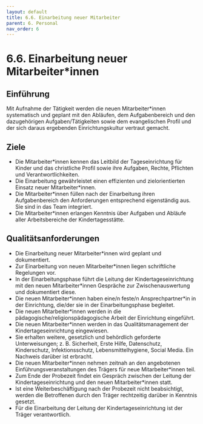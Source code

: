 ```yaml
---
layout: default
title: 6.6. Einarbeitung neuer Mitarbeiter
parent: 6. Personal
nav_order: 6
---
```


# 6.6. Einarbeitung neuer Mitarbeiter*innen

## Einführung
Mit Aufnahme der Tätigkeit werden die neuen Mitarbeiter\*innen systematisch und geplant mit den Abläufen, dem Aufgabenbereich und den dazugehörigen Aufgaben/Tätigkeiten sowie dem evangelischen Profil und der sich daraus ergebenden Einrichtungskultur vertraut gemacht.

## Ziele

* Die Mitarbeiter\*innen kennen das Leitbild der Tageseinrichtung für Kinder und das christliche Profil sowie ihre Aufgaben, Rechte, Pflichten und Verantwortlichkeiten.
* Die Einarbeitung gewährleistet einen effizienten und zielorientierten Einsatz neuer Mitarbeiter\*innen.
* Die Mitarbeiter\*innen füllen nach der Einarbeitung ihren Aufgabenbereich den Anforderungen entsprechend eigenständig aus. Sie sind in das Team integriert.
* Die Mitarbeiter\*innen erlangen Kenntnis über Aufgaben und Abläufe aller Arbeitsbereiche der Kindertagesstätte.

## Qualitätsanforderungen

* Die Einarbeitung neuer Mitarbeiter\*innen wird geplant und dokumentiert.
* Zur Einarbeitung von neuen Mitarbeiter\*innen liegen schriftliche Regelungen vor.
* In der Einarbeitungsphase führt die Leitung der Kindertageseinrichtung mit den neuen Mitarbeiter\*innen Gespräche zur Zwischenauswertung und dokumentiert diese.
* Die neuen Mitarbeiter\*innen haben eine/n feste/n Ansprechpartner\*in in der Einrichtung, die/der sie in der Einarbeitungsphase begleitet.
* Die neuen Mitarbeiter\*innen werden in die pädagogische/religionspädagogische Arbeit der Einrichtung eingeführt.
* Die neuen Mitarbeiter\*innen werden in das Qualitätsmanagement der Kindertageseinrichtung eingewiesen.
* Sie erhalten weitere, gesetzlich und behördlich geforderte Unterweisungen; z. B. Sicherheit, Erste Hilfe, Datenschutz, Kinderschutz, Infektionsschutz, Lebensmittelhygiene, Social Media. Ein Nachweis darüber ist erbracht.
* Die neuen Mitarbeiter\*innen nehmen zeitnah an den angebotenen Einführungsveranstaltungen des Trägers für neue Mitarbeiter\*innen teil.
* Zum Ende der Probezeit findet ein Gespräch zwischen der Leitung der Kindertageseinrichtung und den neuen Mitarbeiter\*innen statt.
* Ist eine Weiterbeschäftigung nach der Probezeit nicht beabsichtigt, werden die Betroffenen durch den Träger rechtzeitig darüber in Kenntnis gesetzt.
* Für die Einarbeitung der Leitung der Kindertageseinrichtung ist der Träger verantwortlich.
